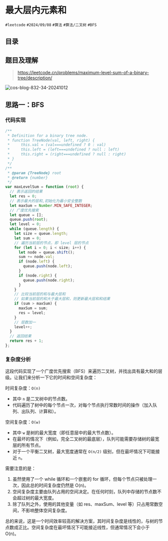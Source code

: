 
# 最大层内元素和


`#leetcode`   `#2024/09/08`  `#算法`  `#算法/二叉树`  `#BFS` 


## 目录
<!-- toc -->
 ## 题目及理解 

> https://leetcode.cn/problems/maximum-level-sum-of-a-binary-tree/description/

![cos-blog-832-34-20241012](https://blog-1310531898.cos.ap-beijing.myqcloud.com/832-34-20241012/Pasted%20image%2020240908091200.png)

## 思路一：BFS

### 代码实现

```javascript
/**
 * Definition for a binary tree node.
 * function TreeNode(val, left, right) {
 *     this.val = (val===undefined ? 0 : val)
 *     this.left = (left===undefined ? null : left)
 *     this.right = (right===undefined ? null : right)
 * }
 */
/**
 * @param {TreeNode} root
 * @return {number}
 */
var maxLevelSum = function (root) {
  // 表示返回的结果
  let res = 0;
  // 表示最大的层和,初始化为最小安全整数
  let maxSum = Number.MIN_SAFE_INTEGER;
  // 广度优先搜索
  let queue = [];
  queue.push(root);
  let level = 0;
  while (queue.length) {
    let size = queue.length;
    let sum = 0;
    // 遍历当前层的节点，即 level 层的节点
    for (let i = 0; i < size; i++) {
      let node = queue.shift();
      sum += node.val;
      if (node.left) {
        queue.push(node.left);
      }
      if (node.right) {
        queue.push(node.right);
      }
    }
    // 比较当前层的和与最大层和
    // 如果当前层的和大于最大层和，则更新最大层和和结果
    if (sum > maxSum) {
      maxSum = sum;
      res = level;
    }
    // 层数加一
    level++;
  }
  // 返回结果
  return res + 1;
};

```

### 复杂度分析

这段代码实现了一个广度优先搜索（BFS）来遍历二叉树，并找出具有最大和的层级。让我们来分析一下它的时间和空间复杂度：

时间复杂度：`O(n)`
- 其中 `n` 是二叉树中的节点数。
- 代码遍历了树中的每个节点一次，对每个节点执行常数时间的操作（加入队列、出队列、计算和）。

空间复杂度：`O(w)`
- 其中 `w` 是树的最大宽度（即任意层中的最大节点数）。
- 在最坏的情况下（例如，完全二叉树的最底层），队列可能需要存储树的最宽层的所有节点。
- 对于一个平衡二叉树，最大宽度通常在 `O(n/2)` 级别，但在最坏情况下可能接近 `n`。

需要注意的是：
1. 虽然使用了一个 while 循环和一个嵌套的 for 循环，但每个节点只被处理一次，因此总的时间复杂度仍然是 O(n)。
2. 空间复杂度主要由队列占用的空间决定。在任何时刻，队列中存储的节点数不会超过树的最大宽度。
3. 除了队列之外，使用的其他变量（如 res、maxSum、level 等）只占用常数空间，不影响整体空间复杂度。

总的来说，这是一个时间效率较高的解决方案，其时间复杂度是线性的，与树的节点数成正比。空间复杂度在最坏情况下可能接近线性，但通常情况下会小于 O(n)。
